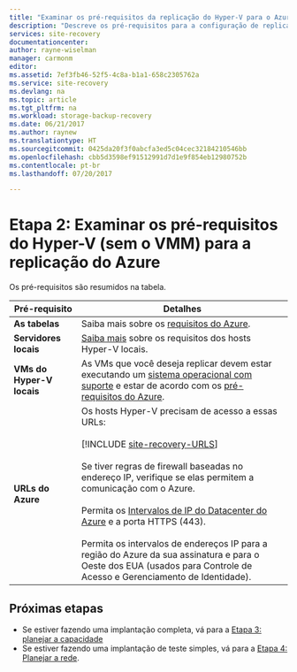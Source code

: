 ```yaml
---
title: "Examinar os pré-requisitos da replicação do Hyper-V para o Azure (sem o System Center VMM) usando o Azure Site Recovery | Microsoft Docs"
description: "Descreve os pré-requisitos para a configuração de replicação, failover e recuperação de VMs locais do Hyper-V para o Azure com o Azure Site Recovery"
services: site-recovery
documentationcenter: 
author: rayne-wiselman
manager: carmonm
editor: 
ms.assetid: 7ef3fb46-52f5-4c8a-b1a1-658c2305762a
ms.service: site-recovery
ms.devlang: na
ms.topic: article
ms.tgt_pltfrm: na
ms.workload: storage-backup-recovery
ms.date: 06/21/2017
ms.author: raynew
ms.translationtype: HT
ms.sourcegitcommit: 0425da20f3f0abcfa3ed5c04cec32184210546bb
ms.openlocfilehash: cbb5d3598ef91512991d7d1e9f854eb12980752b
ms.contentlocale: pt-br
ms.lasthandoff: 07/20/2017

---
```


# <a name="step-2-review-the-prerequisites-for-hyper-v-without-vmm-to-azure-replication"></a>Etapa 2: Examinar os pré-requisitos do Hyper-V (sem o VMM) para a replicação do Azure

Os pré-requisitos são resumidos na tabela.


**Pré-requisito** | **Detalhes** 
--- | --- 
**As tabelas** | Saiba mais sobre os [requisitos do Azure](site-recovery-prereq.md#azure-requirements).
**Servidores locais** | [Saiba mais](site-recovery-prereq.md#disaster-recovery-of-hyper-v-vms-to-azure-no-vmm) sobre os requisitos dos hosts Hyper-V locais.
**VMs do Hyper-V locais** | As VMs que você deseja replicar devem estar executando um [sistema operacional com suporte](site-recovery-support-matrix-to-azure.md#support-for-replicated-machine-os-versions) e estar de acordo com os [pré-requisitos do Azure](site-recovery-support-matrix-to-azure.md#failed-over-azure-vm-requirements).
**URLs do Azure** | Os hosts Hyper-V precisam de acesso a essas URLs:<br/><br/> [!INCLUDE [site-recovery-URLS](../../includes/site-recovery-URLS.md)]<br/><br/> Se tiver regras de firewall baseadas no endereço IP, verifique se elas permitem a comunicação com o Azure.<br/></br> Permita os [Intervalos de IP do Datacenter do Azure](https://www.microsoft.com/download/confirmation.aspx?id=41653) e a porta HTTPS (443).<br/></br> Permita os intervalos de endereços IP para a região do Azure da sua assinatura e para o Oeste dos EUA (usados para Controle de Acesso e Gerenciamento de Identidade).



## <a name="next-steps"></a>Próximas etapas

- Se estiver fazendo uma implantação completa, vá para a [Etapa 3: planejar a capacidade](hyper-v-site-walkthrough-capacity.md)
- Se estiver fazendo uma implantação de teste simples, vá para a [Etapa 4: Planejar a rede](hyper-v-site-walkthrough-network.md).


